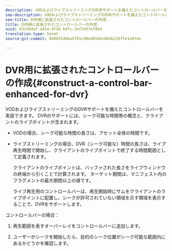 ```yaml
---
description: VODおよびライブストリーミングのDVRサポートを備えたコントロールバーを実装できます。 DVRのサポートには、シーク可能な時間帯の概念と、クライアントのライブポイントが含まれます。
seo-description: VODおよびライブストリーミングのDVRサポートを備えたコントロールバーを実装できます。 DVRのサポートには、シーク可能な時間帯の概念と、クライアントのライブポイントが含まれます。
seo-title: DVR用に拡張されたコントロールバーの作成
title: DVR用に拡張されたコントロールバーの作成
uuid: 83c56def-a454-4f26-bdfc-2ef2497ef9bd
translation-type: tm+mt
source-git-commit: 040655d8ba5f91c98ed0584c08db226ffe1e0f4e

---
```



# DVR用に拡張されたコントロールバーの作成{#construct-a-control-bar-enhanced-for-dvr}

VODおよびライブストリーミングのDVRサポートを備えたコントロールバーを実装できます。 DVRのサポートには、シーク可能な時間帯の概念と、クライアントのライブポイントが含まれます。

* VODの場合、シーク可能な時間の長さは、アセット全体の時間です。
* ライブストリーミングの場合、DVR（シーク可能な）時間の長さは、ライブ再生時間で開始し、クライアントのライブポイントで終了する時間範囲として定義されます。

   クライアントのライブポイントは、バッファされた長さをライブウィンドウの終端から引くことで計算されます。 ターゲット期間は、マニフェスト内のフラグメントの最大期間以上の値です。

   ライブ再生用のコントロールバーは、再生開始時にサムをクライアントのライブポイントに配置し、シークが許可されていない領域を示す領域を表示することで、DVRをサポートします。

コントロールバーの場合：

1. 再生範囲を表すオーバーレイをコントロールバーに追加します。

1. ユーザーがシークを開始したら、目的のシーク位置がシーク可能な範囲内にあるかどうかを確認します。
